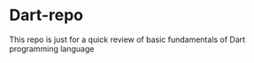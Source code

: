 # Dart-repo
This repo is just for a quick review of basic fundamentals of Dart programming language

